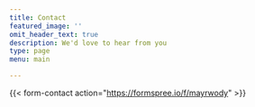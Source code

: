 ```yaml
---
title: Contact
featured_image: ''
omit_header_text: true
description: We'd love to hear from you
type: page
menu: main

---
```



{{< form-contact action="https://formspree.io/f/mayrwody"  >}}